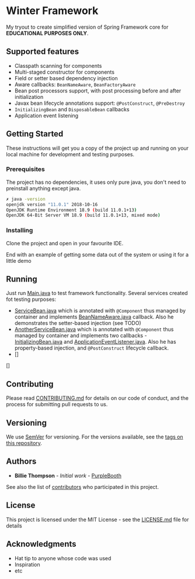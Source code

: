 # Winter Framework

My tryout to create simplified version of Spring Framework core for **EDUCATIONAL PURPOSES ONLY**.

## Supported features

* Classpath scanning for components
* Multi-staged constructor for components
* Field or setter based dependency injection
* Aware callbacks: `BeanNameAware`, `BeanFactoryAware`
* Bean post processors support, with post processing before and after initialization
* Javax bean lifecycle annotations support: `@PostConstruct`, `@PreDestroy`
* `InitializingBean` and `DisposableBean` callbacks
* Application event listening

## Getting Started

These instructions will get you a copy of the project up and running on your local machine for development and testing purposes. 

### Prerequisites

The project has no dependencies, it uses only pure java, you don't need to preinstall anything except java.

``` bash 
✗ java -version
openjdk version "11.0.1" 2018-10-16
OpenJDK Runtime Environment 18.9 (build 11.0.1+13)
OpenJDK 64-Bit Server VM 18.9 (build 11.0.1+13, mixed mode)
```

### Installing

Clone the project and open in your favourite IDE.

End with an example of getting some data out of the system or using it for a little demo

## Running

Just run [Main.java](https://github.com/vlsidlyarevich/winter-framework/blob/master/src/main/java/com/github/vlsidlyarevich/Main.java) to test framework functionality.
Several services created fot testing purposes:

* [ServiceBean.java](https://github.com/vlsidlyarevich/winter-framework/blob/master/src/main/java/com/github/vlsidlyarevich/test/ServiceBean.java)
which is annotated with `@Component` thus managed by container
and implements [BeanNameAware.java](https://github.com/vlsidlyarevich/winter-framework/blob/master/src/main/java/com/github/vlsidlyarevich/winterframework/beans/factory/BeanNameAware.java) callback. 
Also he demonstrates the setter-based injection (see TODO)
* [AnotherServiceBean.java](https://github.com/vlsidlyarevich/winter-framework/blob/master/src/main/java/com/github/vlsidlyarevich/test/AnotherServiceBean.java)
which is annotated with `@Component` thus managed by container and implements two callbacks - [InitializingBean.java](https://github.com/vlsidlyarevich/winter-framework/blob/master/src/main/java/com/github/vlsidlyarevich/winterframework/beans/factory/InitializingBean.java)
and [ApplicationEventListener.java](https://github.com/vlsidlyarevich/winter-framework/blob/master/src/main/java/com/github/vlsidlyarevich/winterframework/context/ApplicationEventListener.java).
Also he has property-based injection, and `@PostConstruct` lifecycle callback.
* []

[]

## Contributing

Please read [CONTRIBUTING.md](https://gist.github.com/PurpleBooth/b24679402957c63ec426) for details on our code of conduct, and the process for submitting pull requests to us.

## Versioning

We use [SemVer](http://semver.org/) for versioning. For the versions available, see the [tags on this repository](https://github.com/your/project/tags). 

## Authors

* **Billie Thompson** - *Initial work* - [PurpleBooth](https://github.com/PurpleBooth)

See also the list of [contributors](https://github.com/your/project/contributors) who participated in this project.

## License

This project is licensed under the MIT License - see the [LICENSE.md](LICENSE.md) file for details

## Acknowledgments

* Hat tip to anyone whose code was used
* Inspiration
* etc

